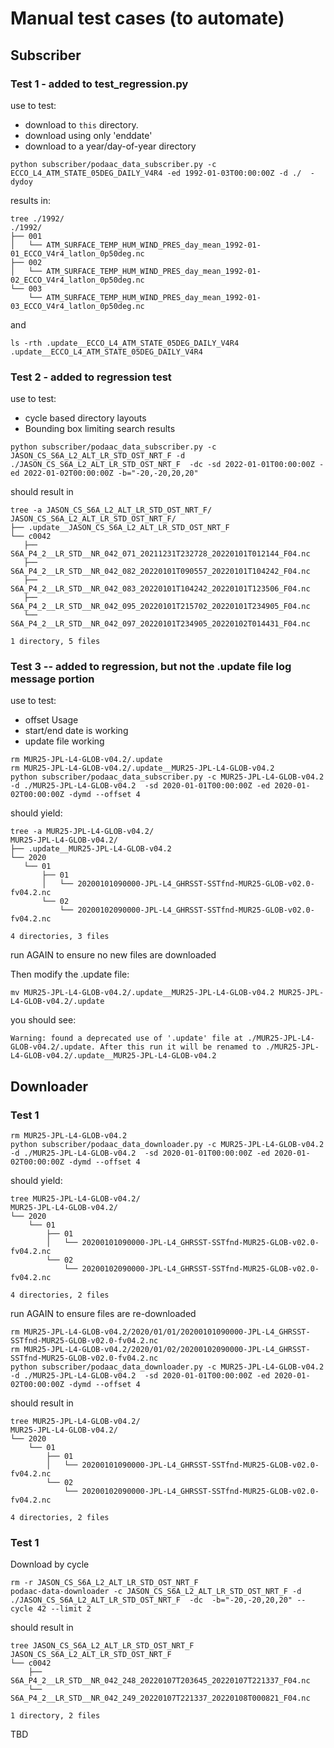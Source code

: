 # Manual test cases (to automate)

## Subscriber


### Test 1 - added to test_regression.py
use to test:
* download to `this` directory.
* download using only 'enddate'
* download to a year/day-of-year directory
```
python subscriber/podaac_data_subscriber.py -c ECCO_L4_ATM_STATE_05DEG_DAILY_V4R4 -ed 1992-01-03T00:00:00Z -d ./  -dydoy
```

results in:
```
tree ./1992/
./1992/
├── 001
│   └── ATM_SURFACE_TEMP_HUM_WIND_PRES_day_mean_1992-01-01_ECCO_V4r4_latlon_0p50deg.nc
├── 002
│   └── ATM_SURFACE_TEMP_HUM_WIND_PRES_day_mean_1992-01-02_ECCO_V4r4_latlon_0p50deg.nc
└── 003
    └── ATM_SURFACE_TEMP_HUM_WIND_PRES_day_mean_1992-01-03_ECCO_V4r4_latlon_0p50deg.nc
```
and
```
ls -rth .update__ECCO_L4_ATM_STATE_05DEG_DAILY_V4R4
.update__ECCO_L4_ATM_STATE_05DEG_DAILY_V4R4
```

### Test 2 - added to regression test
use to test:
* cycle based directory layouts
* Bounding box limiting search results

```
python subscriber/podaac_data_subscriber.py -c JASON_CS_S6A_L2_ALT_LR_STD_OST_NRT_F -d ./JASON_CS_S6A_L2_ALT_LR_STD_OST_NRT_F  -dc -sd 2022-01-01T00:00:00Z -ed 2022-01-02T00:00:00Z -b="-20,-20,20,20"
```
should result in
```
tree -a JASON_CS_S6A_L2_ALT_LR_STD_OST_NRT_F/
JASON_CS_S6A_L2_ALT_LR_STD_OST_NRT_F/
├── .update__JASON_CS_S6A_L2_ALT_LR_STD_OST_NRT_F
└── c0042
   ├── S6A_P4_2__LR_STD__NR_042_071_20211231T232728_20220101T012144_F04.nc
   ├── S6A_P4_2__LR_STD__NR_042_082_20220101T090557_20220101T104242_F04.nc
   ├── S6A_P4_2__LR_STD__NR_042_083_20220101T104242_20220101T123506_F04.nc
   ├── S6A_P4_2__LR_STD__NR_042_095_20220101T215702_20220101T234905_F04.nc
   └── S6A_P4_2__LR_STD__NR_042_097_20220101T234905_20220102T014431_F04.nc

1 directory, 5 files

```


### Test 3 -- added to regression, but not the .update file log message portion
use to test:
* offset Usage
* start/end date is working
* update file working

```
rm MUR25-JPL-L4-GLOB-v04.2/.update
rm MUR25-JPL-L4-GLOB-v04.2/.update__MUR25-JPL-L4-GLOB-v04.2
python subscriber/podaac_data_subscriber.py -c MUR25-JPL-L4-GLOB-v04.2 -d ./MUR25-JPL-L4-GLOB-v04.2  -sd 2020-01-01T00:00:00Z -ed 2020-01-02T00:00:00Z -dymd --offset 4
```
should yield:

```
tree -a MUR25-JPL-L4-GLOB-v04.2/
MUR25-JPL-L4-GLOB-v04.2/
├── .update__MUR25-JPL-L4-GLOB-v04.2
└── 2020
   └── 01
       ├── 01
       │   └── 20200101090000-JPL-L4_GHRSST-SSTfnd-MUR25-GLOB-v02.0-fv04.2.nc
       └── 02
           └── 20200102090000-JPL-L4_GHRSST-SSTfnd-MUR25-GLOB-v02.0-fv04.2.nc

4 directories, 3 files
```

run AGAIN to ensure no new files are downloaded

Then modify the .update file:
```
mv MUR25-JPL-L4-GLOB-v04.2/.update__MUR25-JPL-L4-GLOB-v04.2 MUR25-JPL-L4-GLOB-v04.2/.update
```
you should see:
```
Warning: found a deprecated use of '.update' file at ./MUR25-JPL-L4-GLOB-v04.2/.update. After this run it will be renamed to ./MUR25-JPL-L4-GLOB-v04.2/.update__MUR25-JPL-L4-GLOB-v04.2
```

## Downloader

### Test 1

```
rm MUR25-JPL-L4-GLOB-v04.2
python subscriber/podaac_data_downloader.py -c MUR25-JPL-L4-GLOB-v04.2 -d ./MUR25-JPL-L4-GLOB-v04.2  -sd 2020-01-01T00:00:00Z -ed 2020-01-02T00:00:00Z -dymd --offset 4
```
should yield:

```
tree MUR25-JPL-L4-GLOB-v04.2/
MUR25-JPL-L4-GLOB-v04.2/
└── 2020
    └── 01
        ├── 01
        │   └── 20200101090000-JPL-L4_GHRSST-SSTfnd-MUR25-GLOB-v02.0-fv04.2.nc
        └── 02
            └── 20200102090000-JPL-L4_GHRSST-SSTfnd-MUR25-GLOB-v02.0-fv04.2.nc

4 directories, 2 files
```


run AGAIN to ensure files are re-downloaded

```
rm MUR25-JPL-L4-GLOB-v04.2/2020/01/01/20200101090000-JPL-L4_GHRSST-SSTfnd-MUR25-GLOB-v02.0-fv04.2.nc
rm MUR25-JPL-L4-GLOB-v04.2/2020/01/02/20200102090000-JPL-L4_GHRSST-SSTfnd-MUR25-GLOB-v02.0-fv04.2.nc
python subscriber/podaac_data_downloader.py -c MUR25-JPL-L4-GLOB-v04.2 -d ./MUR25-JPL-L4-GLOB-v04.2  -sd 2020-01-01T00:00:00Z -ed 2020-01-02T00:00:00Z -dymd --offset 4
```
should result in

```
tree MUR25-JPL-L4-GLOB-v04.2/
MUR25-JPL-L4-GLOB-v04.2/
└── 2020
    └── 01
        ├── 01
        │   └── 20200101090000-JPL-L4_GHRSST-SSTfnd-MUR25-GLOB-v02.0-fv04.2.nc
        └── 02
            └── 20200102090000-JPL-L4_GHRSST-SSTfnd-MUR25-GLOB-v02.0-fv04.2.nc

4 directories, 2 files
```
### Test 1
Download by cycle
```
rm -r JASON_CS_S6A_L2_ALT_LR_STD_OST_NRT_F
podaac-data-downloader -c JASON_CS_S6A_L2_ALT_LR_STD_OST_NRT_F -d ./JASON_CS_S6A_L2_ALT_LR_STD_OST_NRT_F  -dc  -b="-20,-20,20,20" --cycle 42 --limit 2
```

should result in

```
tree JASON_CS_S6A_L2_ALT_LR_STD_OST_NRT_F
JASON_CS_S6A_L2_ALT_LR_STD_OST_NRT_F
└── c0042
    ├── S6A_P4_2__LR_STD__NR_042_248_20220107T203645_20220107T221337_F04.nc
    └── S6A_P4_2__LR_STD__NR_042_249_20220107T221337_20220108T000821_F04.nc

1 directory, 2 files

```

TBD
